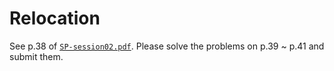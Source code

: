 # Relocation

See p.38 of [`SP-session02.pdf`](https://github.com/youngyojun/snu-system-programming/blob/master/QnAs/SP-session02.pdf).
Please solve the problems on p.39 ~ p.41 and submit them.
